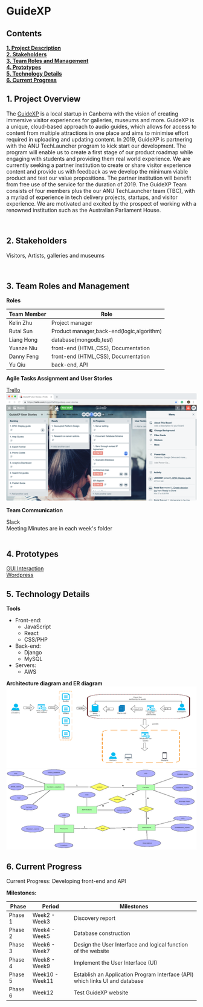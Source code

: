 <h1> GuideXP </h1>

<h2><a name = "content"> Contents </a></h2>
<a href = "#Title1"><b> 1. Project Description </b></a><br/>
<a href = "#Title2"><b> 2. Stakeholders </b></a><br/>
<a href = "#Title3"><b> 3. Team Roles and Management </b></a><br/>
<a href = "#Title4"><b> 4. Prototypes </b></a><br/>
<a href = "#Title5"><b> 5. Technology Details </b></a><br/>
<a href = "#Title6"><b> 6. Current Progress </b></a>


<br />
<h2><a name = "Title1"> 1. Project Overview </a></h2>

The [GuideXP](https://guidexp.wordpress.com) is a local startup in Canberra with the vision of creating immersive visitor experiences for galleries, museums and more. GuideXP is a unique, cloud-based approach to audio guides, which allows for access to content from multiple attractions in one place and aims to minimise effort required in uploading and updating content.
In 2019, GuideXP is partnering with the ANU TechLauncher program to kick start our development. The program will enable us to create a first stage of our product roadmap while engaging with students and providing them real world experience.
We are currently seeking a partner institution to create or share visitor experience content and provide us with feedback as we develop the minimum viable product and test our value propositions. The partner institution will benefit from free use of the service for the duration of 2019.
The GuideXP Team consists of four members plus the our ANU TechLauncher team (TBC), with a myriad of experience in tech delivery projects, startups, and visitor experience. We are motivated and excited by the prospect of working with a renowned institution such as the Australian Parliament House.


<br />
<h2><a name = "Title2"> 2. Stakeholders </a></h2>

Visitors, Artists, galleries and museums

<br />
<h2><a name = "Title2"> 3. Team Roles and Management </a></h2>

**Roles**

| Team Member                      | Role                                     | 
|----------------------------------|------------------------------------------| 
| Kelin Zhu                        | Project manager                          | 
| Rutai Sun                        | Product manager,back-end(logic,algorithm)| 
| Liang Hong                       |  database(mongodb,test)                  | 
| Yuanze Niu                       | front-end (HTML,CSS), Documentation      | 
| Danny Feng                       | front-end (HTML,CSS), Documentation      | 
| Yu Qiu                           | back-end, API                            | 

**Agile Tasks Assignment and User Stories**

[Trello](https://trello.com/b/ggidOa5S/guidexp-user-stories) <br />
![Kanban](/Week6/kanban.png)


**Team Communication**

Slack <br />
Meeting Minutes are in each week's folder <br />
<br />

<h2><a name = "Title4"> 4. Prototypes </a></h2>

[GUI Interaction](https://marvelapp.com/317d466/screen/33853357) <br />
[Wordpress](http://www.guidexp.me/) <br />


<h2><a name = "Title5"> 5. Technology Details </a></h2>

**Tools**

* Front-end:  
  * JavaScript
  * React
  * CSS/PHP
* Back-end: 
  * Django
  * MySQL
* Servers:
  * AWS

**Architecture diagram and ER diagram**
![Architecture diagram](/Week6/Architecture%20map.png)
![ER diagram](/Week6/ER%20diagram.png)
<br />

<h2><a name = "Title6"> 6. Current Progress </a></h2>

Current Progress: Developing front-end and API

**Milestones:**

| Phase          |Period            |    Milestones                                                               | 
|----------------|------------------|-----------------------------------------------------------------------------| 
| Phase 1        |Week2 - Week3     |Discovery report                                                             |
| Phase 2        |Week4 - Week5     |Database construction                                                        |
| Phase 3        |Week6 - Week7     |Design the User Interface and logical function of the website                |
| Phase 4        |Week8 - Week9     |Implement the User Interface (UI)                                            |
| Phase 5        |Week10 - Week11   |Establish an Application Program Interface (API) which links UI and database |  
| Phase 6        |Week12            |Test GuideXP website                                                         |

<br />
